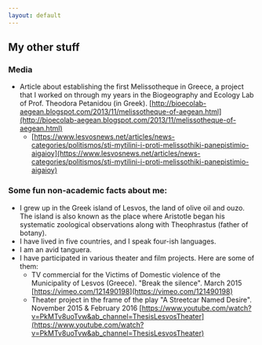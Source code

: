 ```yaml
---
layout: default
---
```


## My other stuff



### Media
 * Article about establishing the first Melissotheque in Greece, a project that I worked on through my years in the Biogeography and Ecology Lab of Prof. Theodora Petanidou (in Greek). [http://bioecolab-aegean.blogspot.com/2013/11/melissotheque-of-aegean.html](http://bioecolab-aegean.blogspot.com/2013/11/melissotheque-of-aegean.html)
   * [https://www.lesvosnews.net/articles/news-categories/politismos/sti-mytilini-i-proti-melissothiki-panepistimio-aigaioy](https://www.lesvosnews.net/articles/news-categories/politismos/sti-mytilini-i-proti-melissothiki-panepistimio-aigaioy)



### Some fun non-academic facts about me:
 * I grew up in the Greek island of Lesvos, the land of olive oil and ouzo. The island is also known as the place where Aristotle began his systematic zoological observations along with Theophrastus (father of botany). 
 * I have lived in five countries, and I speak four-ish languages.
 * I am an avid tanguera.
 * I have participated in various theater and film projects. Here are some of them:
   *  TV commercial for the Victims of Domestic violence of the Municipality of Lesvos (Greece). "Break the silence". March 2015 [https://vimeo.com/121490198](https://vimeo.com/121490198)
   *  Theater project in the frame of the play "A Streetcar Named Desire". November 2015 & February 2016 [https://www.youtube.com/watch?v=PkMTv8uoTvw&ab_channel=ThesisLesvosTheater](https://www.youtube.com/watch?v=PkMTv8uoTvw&ab_channel=ThesisLesvosTheater)
